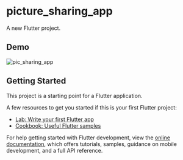 # picture_sharing_app

A new Flutter project.

## Demo

![pic_sharing_app](https://user-images.githubusercontent.com/99090844/235730574-0a7c64ac-489b-4c70-b725-bf79d0f4aa01.gif)

## Getting Started

This project is a starting point for a Flutter application.

A few resources to get you started if this is your first Flutter project:

- [Lab: Write your first Flutter app](https://docs.flutter.dev/get-started/codelab)
- [Cookbook: Useful Flutter samples](https://docs.flutter.dev/cookbook)

For help getting started with Flutter development, view the
[online documentation](https://docs.flutter.dev/), which offers tutorials,
samples, guidance on mobile development, and a full API reference.
